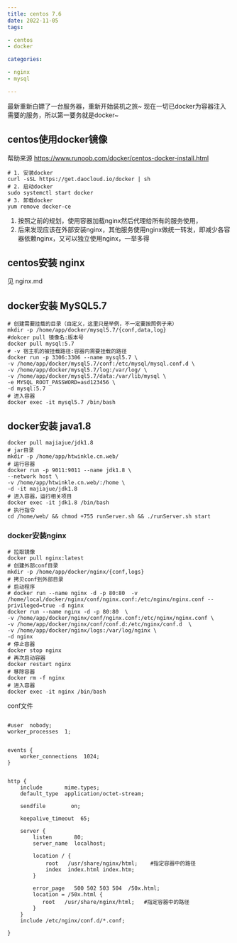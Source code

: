 ```yaml
---
title: centos 7.6
date: 2022-11-05
tags:

- centos
- docker

categories:

- nginx
- mysql

---
```


最新重新白嫖了一台服务器，重新开始装机之旅~
现在一切已docker为容器注入需要的服务，所以第一要务就是docker~

## centos使用docker镜像

帮助来源 https://www.runoob.com/docker/centos-docker-install.html

```shell
# 1. 安装docker
curl -sSL https://get.daocloud.io/docker | sh
# 2. 启动docker
sudo systemctl start docker
# 3. 卸载docker
yum remove docker-ce
```

1. 按照之前的规划，使用容器加载nginx然后代理给所有的服务使用，
2. 后来发现应该在外部安装nginx，其他服务使用nginx做统一转发，即减少各容器依赖nginx，又可以独立使用nginx，一举多得

## centos安装 nginx

见 nginx.md

## docker安装 MySQL5.7
```shell
# 创建需要挂载的目录（自定义，这里只是举例，不一定要按照例子来）
mkdir -p /home/app/docker/mysql5.7/{conf,data,log}
#dokcer pull 镜像名:版本号
docker pull mysql:5.7
# -v 宿主机的被挂载路径:容器内需要挂载的路径
docker run -p 3306:3306 --name mysql5.7 \
-v /home/app/docker/mysql5.7/conf:/etc/mysql/mysql.conf.d \
-v /home/app/docker/mysql5.7/log:/var/log/ \
-v /home/app/docker/mysql5.7/data:/var/lib/mysql \
-e MYSQL_ROOT_PASSWORD=asd123456 \
-d mysql:5.7
# 进入容器
docker exec -it mysql5.7 /bin/bash
```

## docker安装 java1.8
```shell
docker pull majiajue/jdk1.8
# jar目录
mkdir -p /home/app/htwinkle.cn.web/
# 运行容器
docker run -p 9011:9011 --name jdk1.8 \
--network host \
-v /home/app/htwinkle.cn.web/:/home \
-d -it majiajue/jdk1.8
# 进入容器，运行相关项目
docker exec -it jdk1.8 /bin/bash
# 执行指令
cd /home/web/ && chmod +755 runServer.sh && ./runServer.sh start
```

### docker安装nginx

```shell
# 拉取镜像
docker pull nginx:latest
# 创建外部conf目录
mkdir -p /home/app/docker/nginx/{conf,logs}
# 拷贝conf到外部目录
# 启动程序
# docker run --name nginx -d -p 80:80  -v /home/local/docker/nginx/conf/nginx.conf:/etc/nginx/nginx.conf --privileged=true -d nginx
docker run --name nginx -d -p 80:80  \
-v /home/app/docker/nginx/conf/nginx.conf:/etc/nginx/nginx.conf \
-v /home/app/docker/nginx/conf/conf.d:/etc/nginx/conf.d  \
-v /home/app/docker/nginx/logs:/var/log/nginx \
-d nginx
# 停止容器
docker stop nginx
# 再次启动容器
docker restart nginx
# 移除容器
docker rm -f nginx
# 进入容器
docker exec -it nginx /bin/bash
```

conf文件

```text

#user  nobody;
worker_processes  1;
 
 
events {
    worker_connections  1024;
}
 
 
http {
    include       mime.types;
    default_type  application/octet-stream;
 
    sendfile        on;
   
    keepalive_timeout  65;
 
    server {
        listen       80;
        server_name  localhost;
 
        location / {
            root   /usr/share/nginx/html;    #指定容器中的路径
            index  index.html index.htm;
        }
 
        error_page   500 502 503 504  /50x.html;
        location = /50x.html {
           root   /usr/share/nginx/html;   #指定容器中的路径
        }
    }
    include /etc/nginx/conf.d/*.conf;

}
```
















